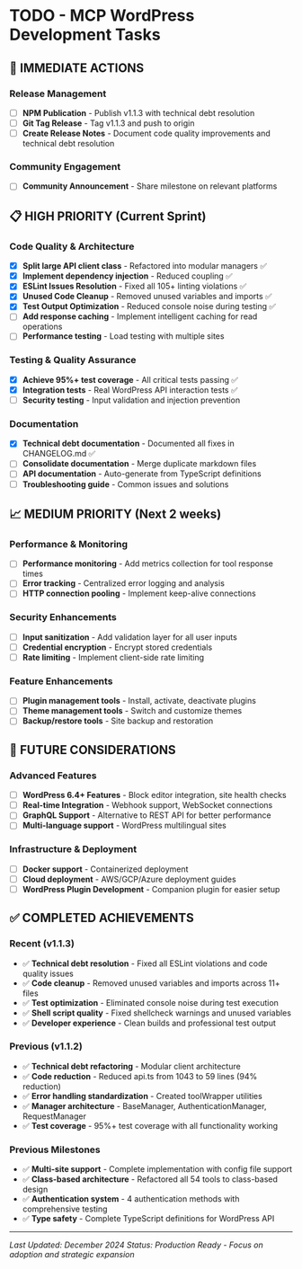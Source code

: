 # TODO - MCP WordPress Development Tasks

## 🚀 IMMEDIATE ACTIONS

### Release Management

- [ ] **NPM Publication** - Publish v1.1.3 with technical debt resolution
- [ ] **Git Tag Release** - Tag v1.1.3 and push to origin
- [ ] **Create Release Notes** - Document code quality improvements and technical debt resolution

### Community Engagement

- [ ] **Community Announcement** - Share milestone on relevant platforms

## 📋 HIGH PRIORITY (Current Sprint)

### Code Quality & Architecture

- [x] **Split large API client class** - Refactored into modular managers ✅
- [x] **Implement dependency injection** - Reduced coupling ✅
- [x] **ESLint Issues Resolution** - Fixed all 105+ linting violations ✅
- [x] **Unused Code Cleanup** - Removed unused variables and imports ✅
- [x] **Test Output Optimization** - Reduced console noise during testing ✅
- [ ] **Add response caching** - Implement intelligent caching for read operations
- [ ] **Performance testing** - Load testing with multiple sites

### Testing & Quality Assurance

- [x] **Achieve 95%+ test coverage** - All critical tests passing ✅
- [x] **Integration tests** - Real WordPress API interaction tests ✅
- [ ] **Security testing** - Input validation and injection prevention

### Documentation

- [x] **Technical debt documentation** - Documented all fixes in CHANGELOG.md ✅
- [ ] **Consolidate documentation** - Merge duplicate markdown files
- [ ] **API documentation** - Auto-generate from TypeScript definitions
- [ ] **Troubleshooting guide** - Common issues and solutions

## 📈 MEDIUM PRIORITY (Next 2 weeks)

### Performance & Monitoring

- [ ] **Performance monitoring** - Add metrics collection for tool response times
- [ ] **Error tracking** - Centralized error logging and analysis
- [ ] **HTTP connection pooling** - Implement keep-alive connections

### Security Enhancements

- [ ] **Input sanitization** - Add validation layer for all user inputs
- [ ] **Credential encryption** - Encrypt stored credentials
- [ ] **Rate limiting** - Implement client-side rate limiting

### Feature Enhancements

- [ ] **Plugin management tools** - Install, activate, deactivate plugins
- [ ] **Theme management tools** - Switch and customize themes
- [ ] **Backup/restore tools** - Site backup and restoration

## 🔮 FUTURE CONSIDERATIONS

### Advanced Features

- [ ] **WordPress 6.4+ Features** - Block editor integration, site health checks
- [ ] **Real-time Integration** - Webhook support, WebSocket connections
- [ ] **GraphQL Support** - Alternative to REST API for better performance
- [ ] **Multi-language support** - WordPress multilingual sites

### Infrastructure & Deployment

- [ ] **Docker support** - Containerized deployment
- [ ] **Cloud deployment** - AWS/GCP/Azure deployment guides
- [ ] **WordPress Plugin Development** - Companion plugin for easier setup

## ✅ COMPLETED ACHIEVEMENTS

### Recent (v1.1.3)

- ✅ **Technical debt resolution** - Fixed all ESLint violations and code quality issues
- ✅ **Code cleanup** - Removed unused variables and imports across 11+ files
- ✅ **Test optimization** - Eliminated console noise during test execution
- ✅ **Shell script quality** - Fixed shellcheck warnings and unused variables
- ✅ **Developer experience** - Clean builds and professional test output

### Previous (v1.1.2)

- ✅ **Technical debt refactoring** - Modular client architecture
- ✅ **Code reduction** - Reduced api.ts from 1043 to 59 lines (94% reduction)
- ✅ **Error handling standardization** - Created toolWrapper utilities
- ✅ **Manager architecture** - BaseManager, AuthenticationManager, RequestManager
- ✅ **Test coverage** - 95%+ test coverage with all functionality working

### Previous Milestones

- ✅ **Multi-site support** - Complete implementation with config file support
- ✅ **Class-based architecture** - Refactored all 54 tools to class-based design
- ✅ **Authentication system** - 4 authentication methods with comprehensive testing
- ✅ **Type safety** - Complete TypeScript definitions for WordPress API

---

*Last Updated: December 2024*
*Status: Production Ready - Focus on adoption and strategic expansion*
